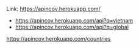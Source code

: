 Link: https://apincov.herokuapp.com/

- https://apincov.herokuapp.com/api?q=vietnam
- https://apincov.herokuapp.com/api?q=global

https://apincov.herokuapp.com/countries